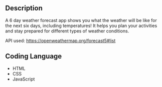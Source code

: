 ## Description
A 6 day weather forecast app shows you what the weather will be like for the next six days, including temperatures! It helps you plan your activities and stay prepared for different types of weather conditions.

API used:
https://openweathermap.org/forecast5#list

## Coding Language
 - HTML
 - CSS
 - JavaScript